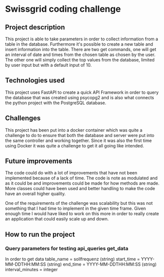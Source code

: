 # Swissgrid coding challenge

## Project description
This project is able to take parameters in order to collect information from a table in the database.
Furthermore it's possible to create a new table and insert information into the table.
There are two get commands, one will get an interval of date and times from the chosen table as chosen by the user. The other one will simply collect the top values from the database, limited by user input but with a default input of 10.

## Technologies used
This project uses FastAPI to create a quick API Framework in order to query the database that was created using psycopg2 and is also what connects the python project with the PostgreSQL database.

## Challenges
This project has been put into a docker container which was quite a challenge to do to ensure that both the database and server were put into the same controller and working together. Since it was also the first time using Docker it was quite a challenge to get it all going like intended.

## Future improvements
The code could do with a lot of improvements that have not been implemented because of a lack of time. The code is note as modulated and as it could be and improvements could be made for how methods are made. More classes could have been used and better handling to make the code have an overall higher quality.

One of the requirements of the challenge was scalability but this was not something that I had time to implement in the given time frame. Given enough time I would have liked to work on this more in order to really create an application that could easily scale up and down.

## How to run the project


### Query parameters for testing api_queries get_data
In order to get data
table_name = sollfrequenz (string)
start_time = YYYY-MM-DDTHH:MM:SS (string)
end_time = YYYY-MM-DDTHH:MM:SS (string)
interval_minutes = integer